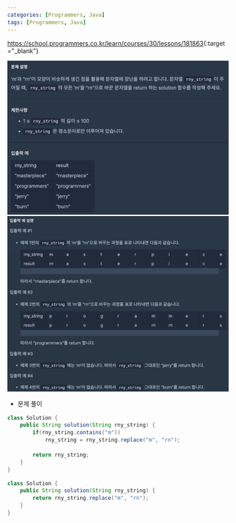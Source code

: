 ```yaml
---
categories: [Programmers, Java]
tags: [Programmers, Java] 
---
```


<https://school.programmers.co.kr/learn/courses/30/lessons/181863>{:target="_blank"}

![문제](/assets/img/programmers/java/rny_string(1).png)
![문제](/assets/img/programmers/java/rny_string(2).png)

- 문제 풀이

```java
class Solution {
    public String solution(String rny_string) {           
        if(rny_string.contains("m"))
            rny_string = rny_string.replace("m", "rn");
        
        return rny_string;
    }
}
```
```java
class Solution {
    public String solution(String rny_string) {
        return rny_string.replace("m", "rn");
    }
}
```
